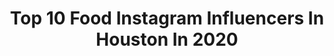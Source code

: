 ---
title: Top 10 Food Instagram Influencers In Houston In 2020
description: >-
  Find top food Instagram influencers in Houston in 2020. Most popular hashtags: #houston #houstonfood #foodporn #htown.
platform: Instagram
profiles:
  - username: "foodwithtory.htx"
    fullname: >-
      Houston Foodie♡Torylicious
    location: "United States"
    followers: 4760
    engagement: 1886
    commentsToLikes: 0.285088
    id: ck5q8sl0e7sp20i117f49k17a
    verified: false
    hashtags: "#curry, #beardpapas, #khaosoi, #houstonicecream"
  - username: "misstrangiee"
    fullname: >-
      📍Houston 📍Bmt Foodie
    location: "United States"
    followers: 2086
    engagement: 1436
    commentsToLikes: 0.315173
    id: ck5hnfa02noj50i11xeqw6mlo
    verified: false
    hashtags: "#cinnamon, #sugar, #chubby, #lifestyle"
  - username: "cshepherd13"
    fullname: >-
      Chris Shepherd
    location: "United States"
    followers: 28368
    engagement: 346
    commentsToLikes: 0.030653
    id: ck5c47f1e0r8w0i11lxhck6ds
    verified: false
    hashtags: "#htown, #chefs, #foodies, #cheflife"
  - username: "posthtx"
    fullname: >-
      POST Houston
    location: "United States"
    followers: 18784
    engagement: 188
    commentsToLikes: 0.013354
    id: ck5zjga97hjbc0i14djyf8te3
    verified: false
    hashtags: "#chinesenewyear, #htx, #worldseries, #downtownhouston"
  - username: "houston_lets_eat"
    fullname: >-
      Fᴏᴏᴅ Eɴᴛʜᴜsɪᴀsᴛs🔸Rᴏxᴀɴɴᴇ
    location: "United States"
    followers: 2871
    engagement: 1623
    commentsToLikes: 0.531980
    id: ck5hr2uziu64c0i11w7wnhdmf
    verified: false
    hashtags: "#sugarlandboba, #houstonfoodscene, #delish, #dirtyboba"
  - username: "houstontips"
    fullname: >-
      Houston Tips
    location: "United States"
    followers: 48156
    engagement: 98
    commentsToLikes: 0.037085
    id: ck14kmr35qa7q0i19n94gfgiu
    verified: false
    hashtags: "#customhomebuilder, #djimavicpro, #bayoucity, #explorehouston"
  - username: "houstoneateries"
    fullname: >-
      Houston Texas Food & Lifestyle
    location: "United States"
    followers: 21128
    engagement: 510
    commentsToLikes: 0.429941
    id: ck0u9gqrb9rlg0i195i51vz5g
    verified: false
    hashtags: "#ad, #bestincraft, #msg421, #24"
  - username: "djshante"
    fullname: >-
      HOUSTON’S #1 FEMALE DJ
    location: "United States"
    followers: 38980
    engagement: 230
    commentsToLikes: 0.136364
    id: ck0tszzky0k6n0i19dsp54zum
    verified: false
    hashtags: "#nevernotworking, #checkmyresume, #socialjunkie, #weekend"
  - username: "brittanyroseblog"
    fullname: >-
      ★ Brittany ★
    location: "United States"
    followers: 3200
    engagement: 1284
    commentsToLikes: 0.162343
    id: ck5zp5270s00z0i14zvlzgsn1
    verified: false
    hashtags: "#nationalpizzaday, #nationalmargaritaday, #liketkit, #ltksalealert"
  - username: "itsnothouitsme"
    fullname: >-
      It's Not Hou It's Me
    location: "United States"
    followers: 57549
    engagement: 176
    commentsToLikes: 0.053240
    id: ck5ztx8lf1aci0i14jtg4p2hp
    verified: false
    hashtags: "#explorehou, #cbd, #ommgtour2020, #missinghou"
---